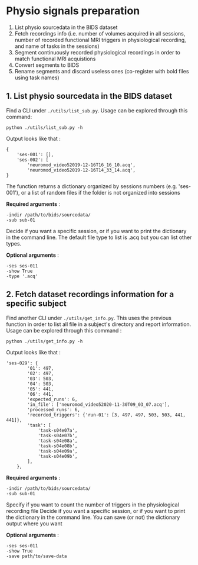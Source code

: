 # Physio signals preparation

1. List physio sourcedata in the BIDS dataset
2. Fetch recordings info (i.e. number of volumes acquired in all sessions, number of recorded functional MRI triggers in physiological recording, and name of tasks in the sessions)
3. Segment continuously recorded physiological recordings in order to match functional MRI acquistions
4. Convert segments to BIDS
5. Rename segments and discard useless ones (co-register with bold files using task names)

## 1. List physio sourcedata in the BIDS dataset
Find a CLI under `./utils/list_sub.py`. Usage can be explored through this command:

``python ./utils/list_sub.py -h``

Output looks like that :
```
{
    'ses-001': [],
    'ses-002': [
        'neuromod_video52019-12-16T16_16_10.acq',
        'neuromod_video52019-12-16T14_33_14.acq',
}
```

The function returns a dictionary organized by sessions numbers (e.g. 'ses-001'), or a list of random files if the folder is not organized into sessions

**Required arguments** : 
```
-indir /path/to/bids/sourcedata/
-sub sub-01

```
Decide if you want a specific session, or if you want to print the dictionary in the command line. 
The default file type to list is .acq but you can list other types.

**Optional arguments** :
```
-ses ses-011
-show True
-type '.acq'
```

## 2. Fetch dataset recordings information for a specific subject
Find another CLI under `./utils/get_info.py`. This uses the previous function in order to list all file in a subject's directory and report information. Usage can be explored through this command :

``python ./utils/get_info.py -h``

Output looks like that :
```
'ses-029': {
        '01': 497,
        '02': 497,
        '03': 503,
        '04': 503,
        '05': 441,
        '06': 441,
        'expected_runs': 6,
        'in_file': ['neuromod_video52020-11-30T09_03_07.acq'],
        'processed_runs': 6,
        'recorded_triggers': {'run-01': [3, 497, 497, 503, 503, 441, 441]},
        'task': [
            'task-s04e07a',
            'task-s04e07b',
            'task-s04e08a',
            'task-s04e08b',
            'task-s04e09a',
            'task-s04e09b',
        ],
    },

```


**Required arguments** :
```
-indir /path/to/bids/sourcedata/
-sub sub-01
```
Specify if you want to count the number of triggers in the physiological recording file
Decide if you want a specific session, or if you want to print the dictionary in the command line.
You can save (or not) the dictionary output where you want

**Optional arguments** :
```
-ses ses-011
-show True
-save path/to/save-data
```

